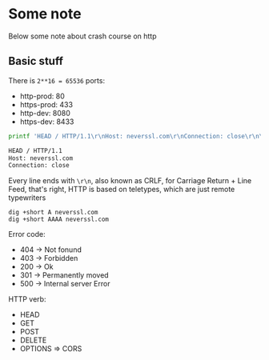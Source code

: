 # Some note

Below some note about crash course on http

## Basic stuff

There is `2**16 = 65536` ports:

- http-prod: 80
- https-prod: 433
- http-dev: 8080
- https-dev: 8433

```bash
printf 'HEAD / HTTP/1.1\r\nHost: neverssl.com\r\nConnection: close\r\n\r\n' | nc neverssl.com 

HEAD / HTTP/1.1
Host: neverssl.com
Connection: close
```

Every line ends with `\r\n`, also known as CRLF, for Carriage Return + Line Feed, that's right,
HTTP is based on teletypes, which are just remote typewriters

```text
dig +short A neverssl.com
dig +short AAAA neverssl.com
```

Error code:

- 404 -> Not fonund
- 403 -> Forbidden
- 200 -> Ok
- 301 -> Permanently moved
- 500 -> Internal server Error

HTTP verb:

- HEAD
- GET
- POST
- DELETE
- OPTIONS => CORS
